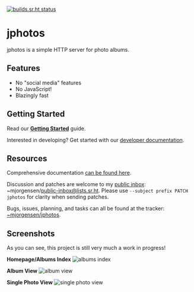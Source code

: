 [![builds.sr.ht status](https://builds.sr.ht/~mjorgensen/jphotos.svg)](https://builds.sr.ht/~mjorgensen/jphotos?)

# jphotos

jphotos is a simple HTTP server for photo albums.

## Features

* No "social media" features
* No JavaScript!
* Blazingly fast

## Getting Started

Read our [**Getting Started**][getting-started] guide.

Interested in developing? Get started with our [developer documentation][dev-docs].

[getting-started]:https://man.sr.ht/~mjorgensen/jphotos/getting-started.md
[dev-docs]:https://man.sr.ht/~mjorgensen/jphotos/developing:-getting-started.md

## Resources

Comprehensive documentation [can be found here][man].

Discussion and patches are welcome to my [public inbox][public-inbox]:
~mjorgensen/public-inbox@lists.sr.ht. Please use `--subject prefix PATCH
jphotos` for clarity when sending patches.

Bugs, issues, planning, and tasks can all be found at the tracker: 
[~mjorgensen/jphotos][todo].

[man]: https://man.sr.ht/~mjorgensen/jphotos
[lists-announce]: https://lists.sr.ht/~mjorgensen/jphotos-announce
[lists-devel]: https://lists.sr.ht/~mjorgensen/jphotos-devel
[todo]: https://todo.sr.ht./~mjorgensen/jphotos
[public-inbox]:https://lists.sr.ht/~mjorgensen/public-inbox

## Screenshots

As you can see, this project is still very much a work in progress!

**Homepage/Albums Index**
![albums index](https://drop.jrgnsn.net/HcHn.png)

**Album View**
![album view](https://drop.jrgnsn.net/yC3_.png)

**Single Photo View**
![single photo view](https://drop.jrgnsn.net/DGF7.png)

